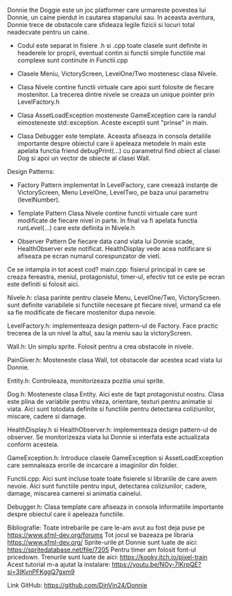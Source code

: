 Donnie the Doggie este un joc platformer care urmareste povestea lui Donnie, un caine pierdut
in cautarea stapanului sau. In aceasta aventura, Donnie trece de obstacole care sfideaza legile
fizicii si locuri total neadecvate pentru un caine.

- Codul este separat in fisiere .h si .cpp
  toate clasele sunt definite in headerele lor proprii, eventual contin si functii simple
  functiile mai complexe sunt continute in Functii.cpp

- Clasele Meniu, VictoryScreen, LevelOne/Two mostenesc clasa Nivele.

- Clasa Nivele contine functii virtuale care apoi sunt folosite de fiecare mostenitor.
  La trecerea dintre nivele se creaza un unique pointer prin LevelFactory.h

- Clasa AssetLoadException mosteneste GameException
  care la randul eimosteneste std::exception.
  Aceste exceptii sunt "prinse" in main.

- Clasa Debugger<T> este template.
  Aceasta afiseaza in consola detaliile importante despre obiectul care ii apeleaza metodele
  In main este apelata functia friend debugPrint(...) cu parametrul find obiect al clasei Dog
  si apoi un vector de obiecte al clasei Wall.

Design Patterns:
- Factory Pattern
  implementat în LevelFactory, care creează instanțe de VictoryScreen, Menu LevelOne, LevelTwo,
  pe baza unui parametru (levelNumber).

- Template Pattern
  Clasa Nivele contine functii virtuale care sunt modificate de fiecare nivel in parte.
  In final va fi apelata functia runLevel(...) care este definita in Nivele.h

- Observer Pattern
  De fiecare data cand viata lui Donnie scade, HealthObserver este notificat.
  HealthDisplay vede acea notificare si afiseaza pe ecran numarul corespunzator de vieti.


Ce se intampla in tot acest cod?
main.cpp: fisierul principal in care se creaza fereastra, meniul, protagonistul, timer-ul,
efectiv tot ce este pe ecran este definiti si folosit aici.

Nivele.h: clasa parinte pentru clasele Menu, LevelOne/Two, VictoryScreen.
sunt definite variabilele si functiile necesare pt fiecare nivel, urmand ca ele sa fie
modificate de fiecare mostenitor dupa nevoie.

LevelFactory.h: implementeaza design pattern-ul de Factory. Face practic trecerea de la un
nivel la altul, sau la meniu sau la victoryScreen.

Wall.h: Un simplu sprite. Folosit pentru a crea obstacole in nivele.

PainGiver.h: Mosteneste clasa Wall, tot obstacole dar acestea scad viata lui Donnie.

Entity.h: Controleaza, monitorizeaza pozitia unui sprite.

Dog.h: Mosteneste clasa Entity. Aici este de fapt protagonistul nostru. Clasa este plina de variabile
pentru viteza, orientare, texturi pentru animatie si viata.
Aici sunt totodata definite si functiile pentru detectarea coliziunilor, miscare, cadere si damage.

HealthDisplay.h si HealthObserver.h: implementeaza design pattern-ul de observer. Se monitorizeaza viata lui Donnie
si interfata este actualizata conform acesteia.

GameException.h: Introduce clasele GameException si AssetLoadException care semnaleaza erorile de incarcare a
imaginilor din folder.

Functii.cpp: Aici sunt incluse toate toate fisierele si librariile de care avem nevoie. Aici sunt functiile pentru input,
detectarea coliziunilor, cadere, damage, miscarea camerei si animatia cainelui.

Debugger.h: Clasa template care afiseaza in consola informatiile importante despre obiectul care ii apeleaza functiile.



Bibliografie:
Toate intrebarile pe care le-am avut au fost deja puse pe https://www.sfml-dev.org/forums
Tot jocul se bazeaza pe libraria https://www.sfml-dev.org/
Sprite-urile pt Donnie sunt luate de aici: https://spritedatabase.net/file/7205
Pentru timer am folosit font-ul pricedown.
Trenurile sunt luate de aici: https://kooky.itch.io/pixel-train
Acest tutorial m-a ajutat la instalare: https://youtu.be/NOy-7lKrpQE?si=3IKvnPFKggQ7gxm9

Link GitHub:
https://github.com/DinVin24/Donnie

